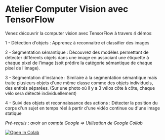 # Atelier Computer Vision avec TensorFlow

Venez découvrir la computer vision avec TensorFlow à travers 4 démos:

1 - Détection d'objets : Apprenez à reconnaitre et classifier des images

2 - Segmentation sémantique : Découvrez des modèles permettant de détecter différents objets dans une image en associant une étiquette à chaque pixel de l'image (soit prédire la catégorie sémantique de chaque pixel de l'image).

3 - Segmentation d'instance : Similaire à la segmentation sémantique mais traite plusieurs objets d'une même classe comme des objets individuels, des entités séparées. (Sur une photo où il y a 3 vélos côte à côte, chaque vélo sera détecté individuellement)

4 - Suivi des objets et reconnaissance des actions : Détecter la position du corps d'un sujet en temps réel à partir d'une vidéo continue ou d'une image statique

*Pré-requis : avoir un compte Google => Utilisation de Google Collab*


[![Open In Colab](https://colab.research.google.com/assets/colab-badge.svg)](https://colab.research.google.com/github/aaudevart/devoxx2022-TF-CV/)